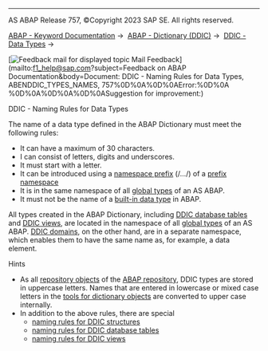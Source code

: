   

* * *

AS ABAP Release 757, ©Copyright 2023 SAP SE. All rights reserved.

[ABAP - Keyword Documentation](javascript:call_link\('abenabap.htm'\)) →  [ABAP - Dictionary (DDIC)](javascript:call_link\('abenabap_dictionary.htm'\)) →  [DDIC - Data Types](javascript:call_link\('abenddic_data_types.htm'\)) → 

 [![](Mail.gif?object=Mail.gif&sap-language=EN "Feedback mail for displayed topic") Mail Feedback](mailto:f1_help@sap.com?subject=Feedback on ABAP Documentation&body=Document: DDIC - Naming Rules for Data Types, ABENDDIC_TYPES_NAMES, 757%0D%0A%0D%0AError:%0D%0A
%0D%0A%0D%0A%0D%0ASuggestion for improvement:)

DDIC - Naming Rules for Data Types

The name of a data type defined in the ABAP Dictionary must meet the following rules:

-   It can have a maximum of 30 characters.
-   I can consist of letters, digits and underscores.
-   It must start with a letter.
-   It can be introduced using a [namespace prefix](javascript:call_link\('abenname_space_prefix_glosry.htm'\) "Glossary Entry") (/.../) of a [prefix namespace](javascript:call_link\('abenprefix_name_space_glosry.htm'\) "Glossary Entry")
-   It is in the same namespace of all [global types](javascript:call_link\('abenglobal_type_glosry.htm'\) "Glossary Entry") of an AS ABAP.
-   It must not be the name of a [built-in data type](javascript:call_link\('abenbuilt_in_types.htm'\)) in ABAP.

All types created in the ABAP Dictionary, including [DDIC database tables](javascript:call_link\('abenddic_database_tables.htm'\)) and [DDIC views](javascript:call_link\('abenddic_views.htm'\)), are located in the namespace of all [global types](javascript:call_link\('abenglobal_type_glosry.htm'\) "Glossary Entry") of an AS ABAP. [DDIC domains](javascript:call_link\('abendomain_glosry.htm'\) "Glossary Entry"), on the other hand, are in a separate namespace, which enables them to have the same name as, for example, a data element.

Hints

-   As all [repository objects](javascript:call_link\('abenrepository_object_glosry.htm'\) "Glossary Entry") of the [ABAP repository](javascript:call_link\('abenabap_repository_glosry.htm'\) "Glossary Entry"), DDIC types are stored in uppercase letters. Names that are entered in lowercase or mixed case letters in the [tools for dictionary objects](javascript:call_link\('abenddic_tools.htm'\)) are converted to upper case internally.
-   In addition to the above rules, there are special
    -   [naming rules for DDIC structures](javascript:call_link\('abenddic_structures_names.htm'\))
    -   [naming rules for DDIC database tables](javascript:call_link\('abenddic_dbtab_names.htm'\))
    -   [naming rules for DDIC views](javascript:call_link\('abenddic_view_names.htm'\))